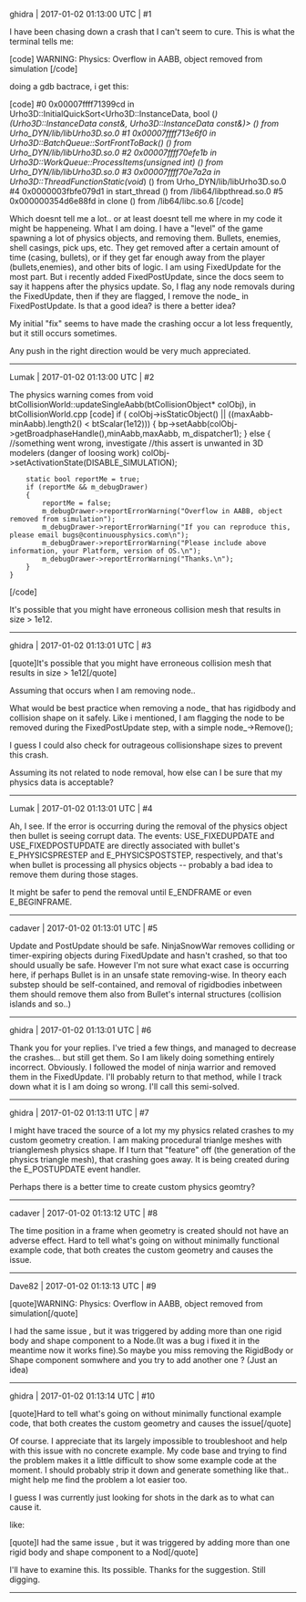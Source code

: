 ghidra | 2017-01-02 01:13:00 UTC | #1

I have been chasing down a crash that I can't seem to cure. 
This is what the terminal tells me:

[code]
WARNING: Physics: Overflow in AABB, object removed from simulation
[/code]

doing a gdb bactrace, i get this:

[code]
#0  0x00007ffff71399cd in Urho3D::InitialQuickSort<Urho3D::InstanceData, bool (*)(Urho3D::InstanceData const&, Urho3D::InstanceData const&)> () from Urho_DYN/lib/libUrho3D.so.0
#1  0x00007ffff713e6f0 in Urho3D::BatchQueue::SortFrontToBack() () from Urho_DYN/lib/libUrho3D.so.0
#2  0x00007ffff70efe1b in Urho3D::WorkQueue::ProcessItems(unsigned int) () from Urho_DYN/lib/libUrho3D.so.0
#3  0x00007ffff70e7a2a in Urho3D::ThreadFunctionStatic(void*) () from Urho_DYN/lib/libUrho3D.so.0
#4  0x0000003fbfe079d1 in start_thread () from /lib64/libpthread.so.0
#5  0x000000354d6e88fd in clone () from /lib64/libc.so.6
[/code]

Which doesnt tell me a lot.. or at least doesnt tell me where in my code it might be happeneing.
What I am doing. I have a "level" of the game spawning a lot of physics objects, and removing them. Bullets, enemies, shell casings, pick ups, etc. They get removed after a certain amount of time (casing, bullets), or if they get far enough away from the player (bullets,enemies), and other bits of logic.
I am using FixedUpdate for the most part. But i recently added FixedPostUpdate, since the docs seem to say it happens after the physics update. So, I flag any node removals during the FixedUpdate, then if they are flagged, I remove the node_ in FixedPostUpdate.
Is that a good idea? is there a better idea?

My initial "fix" seems to have made the crashing occur a lot less frequently, but it still occurs sometimes.

Any push in the right direction would be very much appreciated.

-------------------------

Lumak | 2017-01-02 01:13:00 UTC | #2

The physics warning comes from void	btCollisionWorld::updateSingleAabb(btCollisionObject* colObj), in btCollisionWorld.cpp
[code]
	if ( colObj->isStaticObject() || ((maxAabb-minAabb).length2() < btScalar(1e12)))
	{
		bp->setAabb(colObj->getBroadphaseHandle(),minAabb,maxAabb, m_dispatcher1);
	} else
	{
		//something went wrong, investigate
		//this assert is unwanted in 3D modelers (danger of loosing work)
		colObj->setActivationState(DISABLE_SIMULATION);

		static bool reportMe = true;
		if (reportMe && m_debugDrawer)
		{
			reportMe = false;
			m_debugDrawer->reportErrorWarning("Overflow in AABB, object removed from simulation");
			m_debugDrawer->reportErrorWarning("If you can reproduce this, please email bugs@continuousphysics.com\n");
			m_debugDrawer->reportErrorWarning("Please include above information, your Platform, version of OS.\n");
			m_debugDrawer->reportErrorWarning("Thanks.\n");
		}
	}

[/code]

It's possible that you might have erroneous collision mesh that results in size > 1e12.

-------------------------

ghidra | 2017-01-02 01:13:01 UTC | #3

[quote]It's possible that you might have erroneous collision mesh that results in size > 1e12[/quote]

Assuming that occurs when I am removing node..

What would be best practice when removing a node_ that has rigidbody and collision shape on it safely.
Like i mentioned, I am flagging the node to be removed during the FixedPostUpdate step, with a simple node_->Remove();

I guess I could also check for outrageous collisionshape sizes to prevent this crash.

Assuming its not related to node removal, how else can I be sure that my physics data is acceptable?

-------------------------

Lumak | 2017-01-02 01:13:01 UTC | #4

Ah, I see.  If the error is occurring during the removal of the physics object then bullet is seeing corrupt data.  The events: USE_FIXEDUPDATE and  USE_FIXEDPOSTUPDATE are directly associated with bullet's E_PHYSICSPRESTEP and E_PHYSICSPOSTSTEP, respectively, and that's when bullet is processing all physics objects -- probably a bad idea to remove them during those stages.

It might be safer to pend the removal until E_ENDFRAME or even E_BEGINFRAME.

-------------------------

cadaver | 2017-01-02 01:13:01 UTC | #5

Update and PostUpdate should be safe. NinjaSnowWar removes colliding or timer-expiring objects during FixedUpdate and hasn't crashed, so that too should usually be safe. However I'm not sure what exact case is occurring here, if perhaps Bullet is in an unsafe state removing-wise. In theory each substep should be self-contained, and removal of rigidbodies inbetween them should remove them also from Bullet's internal structures (collision islands and so..)

-------------------------

ghidra | 2017-01-02 01:13:01 UTC | #6

Thank you for your replies. I've tried a few things, and managed to decrease the crashes... but still get them. 
So I am likely doing something entirely incorrect. Obviously.
I followed the model of ninja warrior and removed them in the FixedUpdate. I'll probably return to that method, while I track down what it is I am doing so wrong.
I'll call this semi-solved.

-------------------------

ghidra | 2017-01-02 01:13:11 UTC | #7

I might have traced the source of a lot my my physics related crashes to my custom geometry creation.
I am making procedural trianlge meshes with trianglemesh physics shape.
If I turn that "feature" off (the generation of the physics triangle mesh), that crashing goes away.
It is being created during the E_POSTUPDATE event handler.

Perhaps there is a better time to create custom physics geomtry?

-------------------------

cadaver | 2017-01-02 01:13:12 UTC | #8

The time position in a frame when geometry is created should not have an adverse effect. Hard to tell what's going on without minimally functional example code, that both creates the custom geometry and causes the issue.

-------------------------

Dave82 | 2017-01-02 01:13:13 UTC | #9

[quote]WARNING: Physics: Overflow in AABB, object removed from simulation[/quote]

I had the same issue , but it was triggered by adding more than one rigid body and shape component to a Node.(It was a bug i fixed it in the meantime now it works fine).So maybe you miss removing the RigidBody or Shape component somwhere and you try to add another one ? (Just an idea)

-------------------------

ghidra | 2017-01-02 01:13:14 UTC | #10

[quote]Hard to tell what's going on without minimally functional example code, that both creates the custom geometry and causes the issue[/quote]

Of course. I appreciate that its largely impossible to troubleshoot and help with this issue with no concrete example. My code base and trying to find the problem makes it a little difficult to show some example code at the moment. I should probably strip it down and generate something like that.. might help me find the problem a lot easier too.

I guess I was currently just looking for shots in the dark as to what can cause it.

like:

[quote]I had the same issue , but it was triggered by adding more than one rigid body and shape component to a Nod[/quote]

I'll have to examine this. Its possible. Thanks for the suggestion.
Still digging.

-------------------------

